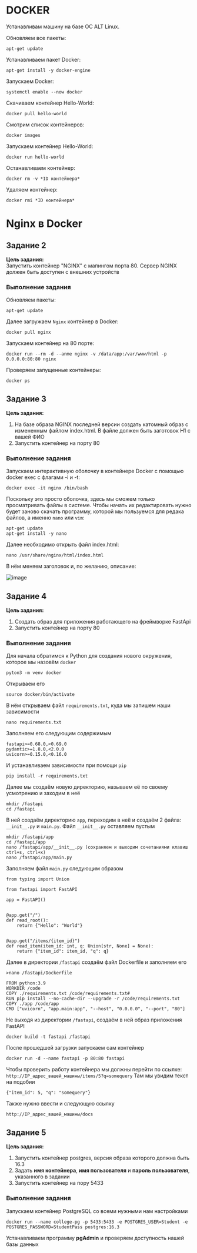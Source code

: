 # DOCKER
Устанавливам машину на базе ОС ALT Linux.

Обновляем все пакеты:
```
apt-get update
```
Устанавливаем пакет Docker:
```
apt-get install -y docker-engine
```
Запускаем Docker:
```
systemctl enable --now docker
```
Скачиваем контейнер Hello-World:
```
docker pull hello-world
```
Смотрим список контейнеров:
```
docker images
```
Запускаем контейнер Hello-World:
```
docker run hello-world
```
Останавливаем контейнер:
```
docker rm -v *ID контейнера* 
```
Удаляем контейнер:
```
docker rmi *ID контейнера*
```

# Nginx в Docker  

## Задание 2  
__Цель задания:__  
  Запустить контейнер "NGINX" с мапингом порта 80. Сервер NGINX должен быть доступен с внешних устройств  

### Выполнение задания  
Обновляем пакеты:  
```
apt-get update
```
Далее загружаем `Nginx` контейнер в Docker:  
```
docker pull nginx
```
Запускаем контейнер на 80 порте:  
```
docker run --rm -d --anme nginx -v /data/app:/var/www/html -p 0.0.0.0:80:80 nginx
```
Проверяем запущенные контейнеры:  
```
docker ps
```

## Задание 3  
__Цель задания:__  
  1. На базе образа NGINX последней версии создать катомный образ с измененным файлом index.html. В файле должен быть заготовок H1 с вашей ФИО  
  2. Запустить контейнер на порту 80

### Выполнение задания  
Запускаем интерактивную оболочку в контейнере Docker с помощью docker exec с флагами -i и -t:
```
docker exec -it nginx /bin/bash
```
Поскольку это просто оболочка, здесь мы сможем только просматривать файлы в системе. 
Чтобы начать их редактировать нужно будет заново скачать программу, которой мы пользуемся для редака файлов, а именно `nano` или `vim`:
```
apt-get update
apt-get install -y nano
```
Далее необходимо открыть файл index.html:
```
nano /usr/share/nginx/html/index.html
```
В нём меняем заголовок и, по желанию, описание:

![image](https://github.com/Gogol15/Docker/assets/79337104/9521a416-fd40-4159-94c2-40d62c42f560)

## Задание 4  
__Цель задания:__  
  1. Создать образ для приложения работающего на фреймворке FastApi  
  2. Запустить контейнер на порту 80  

### Выполнение задания
Для начала обратимся к Python для создания нового окружения, которое мы назовём `docker`
```
pyton3 -m venv docker
```
Открываем его
```
source docker/bin/activate
```
В нём открываем файл `requirements.txt`, куда мы запишем наши зависимости
```
nano requirements.txt
```
Заполняем его следующим содержимым
```
fastapi>=0.68.0,<0.69.0
pydantic>=1.8.0,<2.0.0
uvicorn>=0.15.0,<0.16.0
```
И устанавливаем зависимости при помощи `pip`
```
pip install -r requirements.txt
```
Далее мы создаём новую директорию, называем её по своему усмотрению и заходим в неё
```
mkdir /fastapi
cd /fastapi
```
В ней создаём директорию `app`, переходим в неё и создаём 2 файла: `__init__.py` и `main.py`. Файл `__init__.py` оставляем пустым
```
mkdir /fastapi/app
cd /fastapi/app
nano /fastapi/app/__init__.py (сохраняем и выходим сочетаниями клавиш ctrl+s, ctrl+x)
nano /fastapi/app/main.py
```
Заполняем файл `main.py` следующим образом
```
from typing import Union

from fastapi import FastAPI

app = FastAPI()


@app.get("/")
def read_root():
    return {"Hello": "World"}


@app.get("/items/{item_id}")
def read_item(item_id: int, q: Union[str, None] = None):
    return {"item_id": item_id, "q": q}
```
Далее в директории `/fastapi` создаём файл Dockerfile и заполняем его
```
>nano /fastapi/Dockerfile

FROM python:3.9
WORKDIR /code 
COPY ./requirements.txt /code/requirements.txt# 
RUN pip install --no-cache-dir --upgrade -r /code/requirements.txt 
COPY ./app /code/app 
CMD ["uvicorn", "app.main:app", "--host", "0.0.0.0", "--port", "80"]
```
Не выходя из директории `/fastapi`, создаём в ней образ приложения FastAPI
```
docker build -t fastapi /fastapi
```
После прошедшей загрузки запускаем сам контейнер
```
docker run -d --name fastapi -p 80:80 fastapi
```
Чтобы проверить работу контейнера мы должны перейти по ссылке: `http://IP_адрес_вашей_машины/items/5?q=somequery`
Там мы увидим текст на подобии 
```
{"item_id": 5, "q": "somequery"}
```
Также нужно ввести и следующую ссылку
```
http://IP_адрес_вашей_машины/docs
```

## Задание 5
__Цель задания:__
  1. Запустить контейнер postgres, версия образа которого должна быть 16.3 
  2. Задать __имя контейнера__, __имя пользователя__ и __пароль пользователя__, указанного в задании
  3. Запустить контейнер на пору 5433

### Выполнение задания
Запускаем контейнер PostgreSQL со всеми нужными нам настройками
```
docker run --name college-pg -p 5433:5433 -e POSTGRES_USER=Student -e POSTGRES_PASSWORD=StudentPass postgres:16.3
```
Устанавливаем программу __pgAdmin__ и проверяем доступность нашей базы данных
